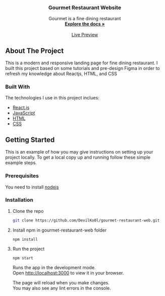 <div align="center"> 

  <h3 align="center">Gourmet Restaurant Website</h3>

  <p align="center">
    Gourmet is a fine dining restaurant
    <br />
    <a href="#"><strong>Explore the docs »</strong></a>
    <br />
    <br />
    <a href="https://nat-gourmet-restaurant.vercel.app/">Live Preview</a>   
    
  </p>
</div>

<!-- ABOUT THE PROJECT -->
## About The Project
This is a modern and responsive landing page for fine dining restaurant. I built this project based on some tutorials and pre-design Figma in order to refresh my knowledge about Reactjs, HTML, and CSS

### Built With
The technologies I use in this project inclues:
* [React.js](https://reactjs.org/)
* [JavaScript](https://developer.mozilla.org/en-US/docs/Web/JavaScript)
* [HTML](https://developer.mozilla.org/en-US/docs/Web/HTML)
* [CSS](https://developer.mozilla.org/en-US/docs/Web/CSS)

<!-- GETTING STARTED -->
## Getting Started
This is an example of how you may give instructions on setting up your project locally. To get a local copy up and running follow these simple example steps.

### Prerequisites
You need to install [nodejs](https://nodejs.org/en/)

### Installation

1. Clone the repo
   ```sh
   git clone https://github.com/DevilKo0l/gourmet-restaurant-web.git
   ```
2. Install npm in gourmet-restaurant-web folder
   ```
   npm install
   ```
3. Run the project
   ```
   npm start
   ```
   Runs the app in the development mode.\
   Open [http://localhost:3000](http://localhost:3000) to view it in your browser.

   The page will reload when you make changes.\
   You may also see any lint errors in the console.
